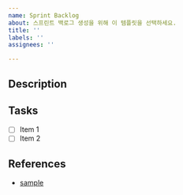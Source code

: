 ```yaml
---
name: Sprint Backlog
about: 스프린트 백로그 생성을 위해 이 템플릿을 선택하세요.
title: ''
labels: ''
assignees: ''

---
```


## Description

## Tasks

- [ ] Item 1
- [ ] Item 2

## References

- [sample](https://www.google.com/)
